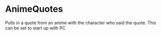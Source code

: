 # AnimeQuotes
Pulls in a quote from an anime with the character who said the quote. This can be set to start up with PC
